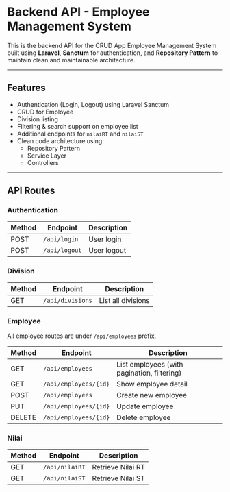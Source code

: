 # Backend API - Employee Management System

This is the backend API for the CRUD App Employee Management System built using **Laravel**, **Sanctum** for authentication, and **Repository Pattern** to maintain clean and maintainable architecture.

---

## Features

- Authentication (Login, Logout) using Laravel Sanctum
- CRUD for Employee
- Division listing
- Filtering & search support on employee list
- Additional endpoints for `nilaiRT` and `nilaiST`
- Clean code architecture using:
  - Repository Pattern
  - Service Layer
  - Controllers

---

## API Routes

### Authentication

| Method | Endpoint      | Description     |
|--------|---------------|-----------------|
| POST   | `/api/login`  | User login      |
| POST   | `/api/logout` | User logout     |

### Division

| Method | Endpoint       | Description    |
|--------|----------------|----------------|
| GET    | `/api/divisions` | List all divisions |

### Employee

All employee routes are under `/api/employees` prefix.

| Method | Endpoint             | Description           |
|--------|----------------------|-----------------------|
| GET    | `/api/employees`     | List employees (with pagination, filtering) |
| GET    | `/api/employees/{id}`| Show employee detail  |
| POST   | `/api/employees`     | Create new employee   |
| PUT    | `/api/employees/{id}`| Update employee       |
| DELETE | `/api/employees/{id}`| Delete employee       |

### Nilai

| Method | Endpoint       | Description         |
|--------|----------------|---------------------|
| GET    | `/api/nilaiRT` | Retrieve Nilai RT   |
| GET    | `/api/nilaiST` | Retrieve Nilai ST   |